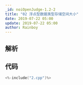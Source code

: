 ```yaml
---
_id: noiOpenJudge-1.2-2
title: "02 浮点型数据类型存储空间大小"
date: 2019-07-22 05:00
update: 2019-07-22 05:00
author: Rainboy
---
```


## 解析

## 代码

```c
<%-include("2.cpp")%>
```


